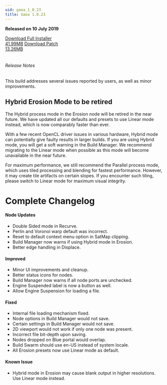 ```yaml
---
uid: gaea_1_0_23
title: Gaea 1.0.23
---
```



**Released on 10 July 2019**

<div class="btn-group" role="group">
<a href="http://viridian.quadspinner.com/gaea/Gaea-1.0.23.exe" class="btn btn-dark">Download Full Installer<br />41.99MB</a>
<a href="http://viridian.quadspinner.com/gaea/Gaea-1.0.23P.exe" class="btn btn-dark">Download Patch<br />13.26MB</a>
</div></div></div>
<br><h6 class="ml-2">Release Notes</h6>
<div class="card">
<div class="card-body release-note">

This build addresses several issues reported by users, as well as minor improvements.

## Hybrid Erosion Mode to be retired
The Hybrid process mode in the Erosion node will be retired in the near future. We have updated all our defaults and presets to use Linear mode instead, which is now comparably faster than ever.

With a few recent OpenCL driver issues in various hardware, Hybrid mode can potentially give faulty results in larger builds. If you are using Hybrid mode, you will get a soft warning in the Build Manager. We recommend migrating to the Linear mode when possible as this mode will become unavailable in the near future.

For maximum performance, we still recommend the Parallel process mode, which uses tiled processing and blending for fastest performance. However, it may create tile artifacts on certain slopes. If you encounter such tiling, please switch to Linear mode for maximum visual integrity.

# Complete Changelog

#### Node Updates
- Double Sided mode in Recurve.
- Perlin and Voronoi warp default was incorrect.
- Reset to default context menu option in SatMap clipping.
- Build Manager now warns if using Hybrid mode in Erosion.
- Better edge handling in Displace.

#### Improved
- Minor UI improvements and cleanup.
- Better status icons for nodes.
- Build Manager now warns if all node ports are unchecked.
- Engine Suspended label is now a button as well.
- Allow Engine Suspension for loading a file.

#### Fixed
- Internal file loading mechanism fixed.
- Node options in Build Manager would not save.
- Certain settings in Build Manager would not save.
- 2D viewport would not work if only one node was present.
- Incorrect file bit-depth upon saving.
- Nodes dropped on Blue portal would overlap.
- Build Swarm should use en-US instead of system locale.
- All Erosion presets now use Linear mode as default.

#### Known Issue
- Hybrid mode in Erosion may cause blank output in higher resolutions. Use Linear mode instead.

</div></div>
